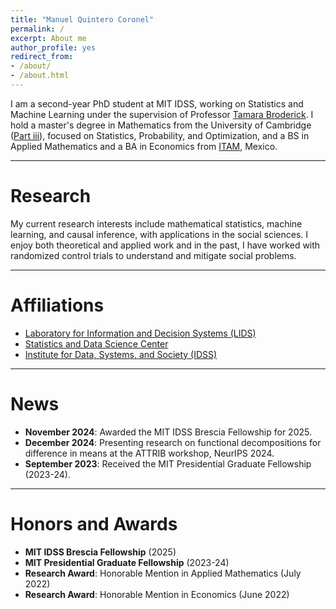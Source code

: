 ```yaml
---
title: "Manuel Quintero Coronel"
permalink: /
excerpt: About me
author_profile: yes
redirect_from:
- /about/
- /about.html
---
```


I am a second-year PhD student at MIT IDSS, working on Statistics and Machine Learning under the supervision of Professor [Tamara Broderick](https://tamarabroderick.com/). I hold a master's degree in Mathematics from the University of Cambridge ([Part iii](https://en.wikipedia.org/wiki/Part_III_of_the_Mathematical_Tripos)), focused on Statistics, Probability, and Optimization, and a BS in Applied Mathematics and a BA in Economics from [ITAM](https://www.itam.mx/), Mexico.

------

Research
======

My current research interests include mathematical statistics, machine learning, and causal inference, with applications in the social sciences. I enjoy both theoretical and applied work and in the past, I have worked with randomized control trials to understand and mitigate social problems.

------

Affiliations
======

* [Laboratory for Information and Decision Systems (LIDS)](https://lids.mit.edu/)
* [Statistics and Data Science Center](https://stat.mit.edu/)
* [Institute for Data, Systems, and Society (IDSS)](https://idss.mit.edu/)

------

News
======  
* **November 2024**: Awarded the MIT IDSS Brescia Fellowship for 2025.  
* **December 2024**: Presenting research on functional decompositions for difference in means at the ATTRIB workshop, NeurIPS 2024.  
* **September 2023**: Received the MIT Presidential Graduate Fellowship (2023-24).  

---

Honors and Awards
======  
* **MIT IDSS Brescia Fellowship** (2025)  
* **MIT Presidential Graduate Fellowship** (2023-24)  
* **Research Award**: Honorable Mention in Applied Mathematics (July 2022)  
* **Research Award**: Honorable Mention in Economics (June 2022)  
